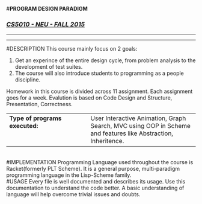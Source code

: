 #**PROGRAM DESIGN PARADIGM**


### [*CS5010 - NEU - FALL 2015*](www.google.com)
***********
***********
#DESCRIPTION
This course mainly focus on 2 goals:

1. Get an experince of the entire design cycle, from problem analysis to the development of test suites. 
2. The course will also introduce students to programming as a people discipline.

Homework in this course is divided across 11 assignment. Each assignment goes for a week. Evalution is based on Code Design and Structure, Presentation, Correctness.

<table border="0">
<tr>
<td width=200 valign="top" halign="right">
<b>Type of programs executed:</b>
<td>User Interactive Animation, Graph Search, MVC using OOP in Scheme and features like Abstraction, Inheritence.
<tr>
</table>
<br>
#IMPLEMENTATION
Programming Language used throughout the course is Racket(formerly PLT Scheme). It is a general purpose, multi-paradigm programming language in the Lisp-Scheme family.

<br>
#USAGE
Every file is well documented and describes its usage. Use this documentation to understand the code better. A basic understanding of language will help overcome trivial issues and doubts.